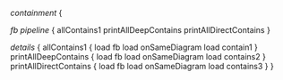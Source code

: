 _containment_
{

  _fb pipeline_
  {
	  allContains1
	  printAllDeepContains
	  printAllDirectContains
  }


  _details_
  {
	allContains1
	{
	  load fb
	  load onSameDiagram
	  load contain1
    }
	printAllDeepContains
    {
	  load fb
	  load onSameDiagram
	  load contains2
    }
	printAllDirectContains
    {
	  load fb
	  load onSameDiagram
	  load contains3
    }
}
	

